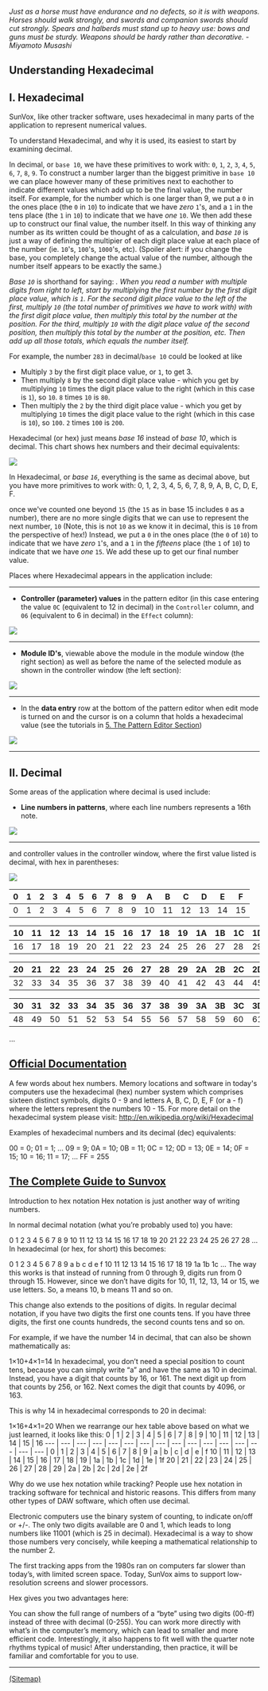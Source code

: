 _Just as a horse must have endurance and no defects, so it is with weapons.
Horses should walk strongly, and swords and companion swords should cut strongly.
Spears and halberds must stand up to heavy use: bows and guns must be sturdy.
Weapons should be hardy rather than decorative. - Miyamoto Musashi_

## Understanding Hexadecimal



## I. Hexadecimal

SunVox, like other tracker software, uses hexadecimal in many parts of the application to represent numerical values.

To understand Hexadecimal, and why it is used, its easiest to start by examining  decimal.

In decimal, or `base 10`, we have these primitives to work with: `0`, `1`, `2`, `3`, `4`, `5`, `6`, `7`, `8`, `9`. To construct a number larger than the biggest primitive in `base 10` we can place however many of these primitives next to eachother to indicate different values which add up to be the final value, the number itself. For example, for the number which is one larger than 9, we put a `0` in the ones place (the `0` in `10`) to indicate that we have _zero_ `1`'s, and a `1` in the tens place (the `1` in `10`) to indicate that we have _one_ `10`. We then add these up to construct our final value, the number itself. In this way of thinking any number as its written could be thought of as a calculation, and _base `10`_ is just a way of defining the multipier of each digit place value at each place of the number (ie. `10`'s, `100`'s, `1000`'s, etc). (Spoiler alert: if you change the base, you completely change the actual value of the number, although the number itself appears to be exactly the same.)

_Base `10`_ is shorthand for saying: _.  When you read a number with multiple digits from right to left, start by multiplying the first number by the first digit place value, which is `1`. For the second digit place value to the left of the first, multiply `10` (the total number of primitives we have to work with) with the first digit place value, then multiply this total by the number at the position. For the third, multiply `10` with the digit place value of the second position,  then multiply this total by the number at the position, etc. Then add up all those totals, which equals the number itself._

For example, the number `283` in decimal/`base 10` could be looked at like
* Multiply `3` by the first digit place value, or `1`, to get 3.
* Then multiply `8` by the second digit place value - which you get by multiplying `10` times the digit place value to the right (which in this case is `1`), so `10`. `8` times `10` is `80`.
* Then multiply the `2` by the third digit place value - which you get by  multiplying `10` times the digit place value to the right (which in this case is `10`), so `100`. `2` times `100` is `200`.

Hexadecimal (or hex) just means _base 16_ instead of _base 10_, which is decimal. This chart shows hex numbers and their decimal equivalents:

![](II_4.jpg)

In Hexadecimal, or _base `16`_, everything is the same as decimal above, but you have more primitives to work with: 0, 1, 2, 3, 4, 5, 6, 7, 8, 9, A, B, C, D, E, F.

once we've counted one beyond `15` (the `15` as in base 15 includes `0` as a number), there are no more single digits that we can use to represent the next number, `10` (Note, this is not `10` as we know it in decimal, this is `10` from the perspective of hex!) Instead, we put a `0` in the ones place (the `0` of `10`) to indicate that we have _zero_ `1`'s, and a `1` in the _fifteens_ place (the `1` of `10`) to indicate that we have _one_ `15`. We add these up to get our final number value.  

Places where Hexadecimal appears in the application include:

---

* __Controller (parameter) values__ in the pattern editor (in this case entering the value `0C` (equivalent to 12 in decimal) in the `Controller` column, and `06` (equivalent to 6 in decimal) in the `Effect` column):

![](II_4_2.png)

---

* __Module ID's__, viewable above the module in the module window (the right section) as well as before the name of the selected module as shown in the controller window (the left section):

![](II_4_3.png)

___

* In the __data entry__ row at the bottom of the pattern editor when edit mode is turned on and the cursor is on a column that holds a hexadecimal value (see the tutorials in [5. The Pattern Editor Section](https://github.com/way-of-the-sunvox/Way-of-the-SunVox/blob/master/1--Tutorial/5--The-Pattern-Editor-Section))

![](II_4_4.png)

---

## II. Decimal

Some areas of the application where decimal is used include:

* __Line numbers in patterns__, where each line numbers represents a 16th note.

![](II_4_5.png)

---

and controller values in the controller window, where the first value listed is decimal, with hex in parentheses:

![](II_4_6.png)

0	| 1	| 2	| 3	| 4	| 5	| 6	| 7	| 8	| 9	| A	| B	| C	| D	| E	| F
--- | --- | --- | --- | --- | --- | --- | --- | --- | --- | --- | --- | --- | --- | --- | --- |
0 | 1 | 2 | 3 | 4 | 5 | 6 | 7 | 8 | 9 | 10 | 11 | 12 | 13 | 14 | 15

10 | 11	| 12 | 13 | 14 | 15 | 16 | 17	| 18 | 19	| 1A | 1B	| 1C | 1D	| 1E | 1F
--- | --- | --- | --- | --- | --- | --- | --- | --- | --- | --- | --- | --- | --- | --- | --- |
16 | 17 | 18 | 19 | 20 | 21 | 22 | 23 | 24 | 25 | 26 | 27 | 28 | 29 | 30 | 31

20 | 21	| 22 | 23	| 24 | 25 | 26 | 27	| 28 | 29	| 2A | 2B	| 2C | 2D	| 2E | 2F
--- | --- | --- | --- | --- | --- | --- | --- | --- | --- | --- | --- | --- | --- | --- | --- |
32 | 33 | 34 | 35 | 36 | 37 | 38 | 39 | 40 | 41 | 42 | 43 | 44 | 45 | 46 | 47

30 | 31	| 32 | 33	| 34 | 35 | 36 | 37	| 38 | 39	| 3A | 3B	| 3C | 3D	| 3E | 3F
--- | --- | --- | --- | --- | --- | --- | --- | --- | --- | --- | --- | --- | --- | --- | --- |
48 | 49 | 50 | 51 | 52 | 53 | 54 | 55 | 56 | 57 | 58 | 59 | 60 | 61 | 62 | 63

...

## [Official Documentation](http://www.warmplace.ru/wiki/doku.php?id=sunvox:manual_en)
A few words about hex numbers. Memory locations and software in today's computers use the hexadecimal (hex) number system which comprises sixteen distinct symbols, digits 0 - 9 and letters A, B, C, D, E, F (or a - f) where the letters represent the numbers 10 - 15. For more detail on the hexadecimal system please visit: http://en.wikipedia.org/wiki/Hexadecimal

Examples of hexadecimal numbers and its decimal (dec) equivalents:

00 = 0;
01 = 1;
…
09 = 9;
0A = 10;
0B = 11;
0C = 12;
0D = 13;
0E = 14;
0F = 15;
10 = 16;
11 = 17;
…
FF = 255

## [The Complete Guide to Sunvox](https://sunvox-guide.readthedocs.io/en/latest/beginner/hex-intro.html)
Introduction to hex notation
Hex notation is just another way of writing numbers.

In normal decimal notation (what you’re probably used to) you have:

0	1	2	3	4	5	6	7	8	9
10	11	12	13	14	15	16	17	18	19
20	21	22	23	24	25	26	27	28	…
In hexadecimal (or hex, for short) this becomes:

0	1	2	3	4	5	6	7	8	9
a	b	c	d	e	f	10	11	12	13
14	15	16	17	18	19	1a	1b	1c	…
The way this works is that instead of running from 0 through 9, digits run from 0 through 15. However, since we don’t have digits for 10, 11, 12, 13, 14 or 15, we use letters. So, a means 10, b means 11 and so on.

This change also extends to the positions of digits. In regular decimal notation, if you have two digits the first one counts tens. If you have three digits, the first one counts hundreds, the second counts tens and so on.

For example, if we have the number 14 in decimal, that can also be shown mathematically as:

1×10+4×1=14
In hexadecimal, you don’t need a special position to count tens, because you can simply write “a” and have the same as 10 in decimal. Instead, you have a digit that counts by 16, or 161. The next digit up from that counts by 256, or 162. Next comes the digit that counts by 4096, or 163.

This is why 14 in hexadecimal corresponds to 20 in decimal:

1×16+4×1=20
When we rearrange our hex table above based on what we just learned, it looks like this:
0 | 1 | 2 | 3 | 4 | 5 | 6 | 7 | 8 | 9 | 10 | 11 | 12 | 13 | 14 | 15 | 16
--- | --- | --- | --- | --- | --- | --- | --- | --- | --- | --- | --- | --- | --- | --- | --- |
0	| 1	| 2	| 3	| 4	| 5	| 6	| 7	| 8	| 9	| a	| b	| c	| d	| e	| f
10 | 11	| 12 | 13 | 14 | 15 | 16 | 17	| 18 | 19	| 1a | 1b	| 1c | 1d	| 1e | 1f
20 | 21	| 22 | 23	| 24 | 25 | 26 | 27	| 28 | 29	| 2a | 2b	| 2c | 2d	| 2e | 2f

Why do we use hex notation while tracking?
People use hex notation in tracking software for technical and historic reasons. This differs from many other types of DAW software, which often use decimal.

Electronic computers use the binary system of counting, to indicate on/off or +/-. The only two digits available are 0 and 1, which leads to long numbers like 11001 (which is 25 in decimal). Hexadecimal is a way to show those numbers very concisely, while keeping a mathematical relationship to the number 2.

The first tracking apps from the 1980s ran on computers far slower than today’s, with limited screen space. Today, SunVox aims to support low-resolution screens and slower processors.

Hex gives you two advantages here:

You can show the full range of numbers of a “byte” using two digits (00-ff) instead of three with decimal (0-255).
You can work more directly with what’s in the computer’s memory, which can lead to smaller and more efficient code.
Interestingly, it also happens to fit well with the quarter note rhythms typical of music! After understanding, then practice, it will be familiar and comfortable for you to use.

---

[(Sitemap)](https://github.com/way-of-the-sunvox/Way-of-the-SunVox/blob/master/Sitemap.md)
